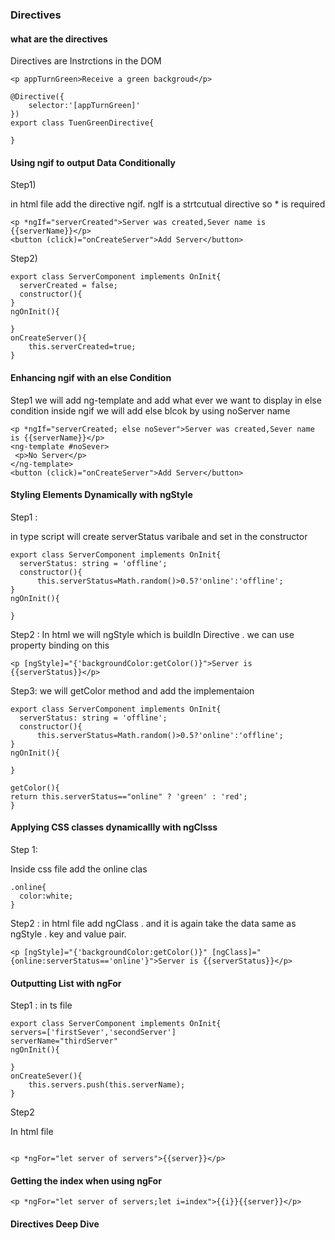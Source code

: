 ### Directives

#### what are the directives

Directives are Instrctions in the DOM

```
<p appTurnGreen>Receive a green backgroud</p>
```

```
@Directive({
    selector:'[appTurnGreen]'
})
export class TuenGreenDirective{

}

```

#### Using ngif to output Data Conditionally

Step1)

in html file add the directive ngif.
ngIf is a strtcutual directive so * is required
```
<p *ngIf="serverCreated">Server was created,Sever name is {{serverName}}</p>
<button (click)="onCreateServer">Add Server</button>
```

Step2)


```
export class ServerComponent implements OnInit{
  serverCreated = false;
  constructor(){
}
ngOnInit(){

}
onCreateServer(){
    this.serverCreated=true;
}
```


#### Enhancing ngif with an else Condition

Step1 
we will add ng-template and add what ever we want to display in else condition 
inside ngif we will add else blcok by using noServer name
```
<p *ngIf="serverCreated; else noSever">Server was created,Sever name is {{serverName}}</p>
<ng-template #noSever>
 <p>No Server</p>
</ng-template>
<button (click)="onCreateServer">Add Server</button>
```

#### Styling Elements Dynamically with ngStyle

Step1 :

in type script will create serverStatus varibale and set in the constructor

```
export class ServerComponent implements OnInit{
  serverStatus: string = 'offline';
  constructor(){
      this.serverStatus=Math.random()>0.5?'online':'offline';
}
ngOnInit(){

}
```

Step2 :
In html we will ngStyle which is buildIn Directive .
we can use property binding on this

```
<p [ngStyle]="{'backgroundColor:getColor()}">Server is {{serverStatus}}</p>
```

Step3:
we will getColor method and add the implementaion 


```
export class ServerComponent implements OnInit{
  serverStatus: string = 'offline';
  constructor(){
      this.serverStatus=Math.random()>0.5?'online':'offline';
}
ngOnInit(){

}

getColor(){
return this.serverStatus=="online" ? 'green' : 'red';
}
```


#### Applying CSS classes dynamicallly with ngClsss

Step 1:

Inside css file add the online clas

```
.online{
  color:white;
}
```

Step2 :
in html file add ngClass . and it is again take the data same as  ngStyle . key and value pair.

```
<p [ngStyle]="{'backgroundColor:getColor()}" [ngClass]="{online:serverStatus=='online'}">Server is {{serverStatus}}</p>
```

#### Outputting List with ngFor

Step1 :
in ts file

```
export class ServerComponent implements OnInit{
servers=['firstSever','secondServer']
serverName="thirdServer"
ngOnInit(){

}
onCreateSever(){
    this.servers.push(this.serverName);
}

```

Step2 

In html file
```

<p *ngFor="let server of servers">{{server}}</p>
```


#### Getting the index when using ngFor

```
<p *ngFor="let server of servers;let i=index">{{i}}{{server}}</p>
```



#### Directives Deep Dive

